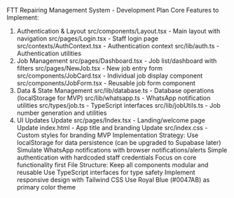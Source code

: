 FTT Repairing Management System - Development Plan
Core Features to Implement:
1. Authentication & Layout
src/components/Layout.tsx - Main layout with navigation
src/pages/Login.tsx - Staff login page
src/contexts/AuthContext.tsx - Authentication context
src/lib/auth.ts - Authentication utilities
2. Job Management
src/pages/Dashboard.tsx - Job list/dashboard with filters
src/pages/NewJob.tsx - New job entry form
src/components/JobCard.tsx - Individual job display component
src/components/JobForm.tsx - Reusable job form component
3. Data & State Management
src/lib/database.ts - Database operations (localStorage for MVP)
src/lib/whatsapp.ts - WhatsApp notification utilities
src/types/job.ts - TypeScript interfaces
src/lib/jobUtils.ts - Job number generation and utilities
4. UI Updates
Update src/pages/Index.tsx - Landing/welcome page
Update index.html - App title and branding
Update src/index.css - Custom styles for branding
MVP Implementation Strategy:
Use localStorage for data persistence (can be upgraded to Supabase later)
Simulate WhatsApp notifications with browser notifications/alerts
Simple authentication with hardcoded staff credentials
Focus on core functionality first
File Structure:
Keep all components modular and reusable
Use TypeScript interfaces for type safety
Implement responsive design with Tailwind CSS
Use Royal Blue (#0047AB) as primary color theme